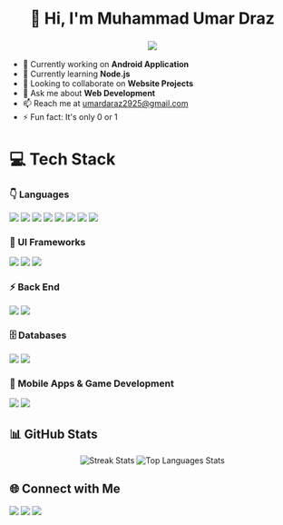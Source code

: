 <!-- =========================================================== -->
<!-- 👋 HEADER 👋 --> 
<!-- =========================================================== -->
<div align="center">
  <h1>👋 Hi, I'm <strong>Muhammad Umar Draz</strong></h1>
  <h3>
    <img src="https://readme-typing-svg.herokuapp.com/?font=Righteous&size=25&vLeft=true&width=500&height=50&duration=4000&lines=Android+App+Developer;+Web+Developer;+Game+Developer">
  </h3>
</div>

<!-- =========================================================== -->
<!-- 👇 INFO 👇 --> 
<!-- =========================================================== -->
<ul>
  <li>🔭 Currently working on <strong>Android Application</strong></li>
  <li>🌱 Currently learning <strong>Node.js</strong></li>
  <li>👯 Looking to collaborate on <strong>Website Projects</strong></li>
  <li>💬 Ask me about <strong>Web Development</strong></li>
  <li>📫 Reach me at <a href="mailto:umardaraz2925@gmail.com">umardaraz2925@gmail.com</a></li>
  <li>⚡ Fun fact: It's only 0 or 1</li>
</ul>

<!-- =========================================================== -->
<!-- 💻 TECH STACK 💻 --> 
<!-- =========================================================== -->
<h1>💻 Tech Stack</h1>
<div>

<!-- 👇 Languages -->
<h3> 👇 Languages</h3>
<!-- C# --> <img src="https://img.shields.io/badge/c%23-%23239120.svg?style=for-the-badge&logo=csharp&logoColor=white" />
<!-- C++ --> <img src="https://img.shields.io/badge/c++-%2300599C.svg?style=for-the-badge&logo=c%2B%2B&logoColor=white" />
<!-- Dart --> <img src="https://img.shields.io/badge/dart-%230175C2.svg?style=for-the-badge&logo=dart&logoColor=white" />
<!-- CSS3 --> <img src="https://img.shields.io/badge/css3-%231572B6.svg?style=for-the-badge&logo=css3&logoColor=white" />
<!-- HTML5 --> <img src="https://img.shields.io/badge/html5-%23E34F26.svg?style=for-the-badge&logo=html5&logoColor=white" />
<!-- Java --> <img src="https://img.shields.io/badge/java-%23ED8B00.svg?style=for-the-badge&logo=openjdk&logoColor=white" />
<!-- JavaScript --> <img src="https://img.shields.io/badge/javascript-%23323330.svg?style=for-the-badge&logo=javascript&logoColor=%23F7DF1E" />
<!-- TypeScript --> <img src="https://img.shields.io/badge/typescript-%23007ACC.svg?style=for-the-badge&logo=typescript&logoColor=white" />

<!-- 🎨 UI Frameworks -->
<h3> 🎨 UI Frameworks</h3>
<!-- Bootstrap --> <img src="https://img.shields.io/badge/bootstrap-%238511FA.svg?style=for-the-badge&logo=bootstrap&logoColor=white" />
<!-- TailwindCSS --> <img src="https://img.shields.io/badge/tailwindcss-%2338B2AC.svg?style=for-the-badge&logo=tailwind-css&logoColor=white" />
<!-- React --> <img src="https://img.shields.io/badge/react-%2320232a.svg?style=for-the-badge&logo=react&logoColor=%2361DAFB" />

<!-- ⚡️ Back End -->
<h3> ⚡️ Back End</h3>
<!-- NodeJS --> <img src="https://img.shields.io/badge/node.js-6DA55F?style=for-the-badge&logo=node.js&logoColor=white" />
<!-- Express.js --> <img src="https://img.shields.io/badge/express.js-%23404d59.svg?style=for-the-badge&logo=express&logoColor=%2361DAFB" />

<!-- 🗄️ Databases -->
<h3> 🗄️ Databases</h3>
<!-- MySQL --> <img src="https://img.shields.io/badge/mysql-4479A1.svg?style=for-the-badge&logo=mysql&logoColor=white" />
<!-- Oracle --> <img src="https://img.shields.io/badge/Oracle-F80000?style=for-the-badge&logo=oracle&logoColor=white" />

<!-- 📱 Mobile Apps & Game Development -->
<h3> 📱 Mobile Apps & Game Development</h3>
<!-- Flutter --> <img src="https://img.shields.io/badge/flutter-%2302569B.svg?style=for-the-badge&logo=flutter&logoColor=white" />
<!-- Unity --> <img src="https://img.shields.io/badge/unity-%23000000.svg?style=for-the-badge&logo=unity&logoColor=white" />

</div>

<!-- =========================================================== -->
<!-- 📈 STATS 📈 --> 
<!-- =========================================================== -->
<h2> 📊 GitHub Stats </h2>
<div align="center">

<!-- 🔥 Streak Stats --> 
<img src="https://streak-stats.demolab.com?user=umardraz2004&theme=tokyonight&hide_border=false" alt="Streak Stats" />

<!-- 📊 Top Langs --> 
<img src="https://github-readme-stats.vercel.app/api/top-langs/?username=umardraz2004&layout=compact&theme=tokyonight" alt="Top Languages Stats" />

</div>

<!-- =========================================================== -->
<!-- 🌐 CONNECT WITH ME 🌐 --> 
<!-- =========================================================== -->
<h2>🌐 Connect with Me</h2>
<!-- 👇 LinkedIn --> 
<img src="https://img.shields.io/badge/-LinkedIn-0077B5?style=for-the-badge&logo=linkedin&logoColor=white" />
<!-- 📧 Email --> 
<img src="https://img.shields.io/badge/-Email-D14836?style=for-the-badge&logo=gmail&logoColor=white" />
<!-- 🌐 Portfolio --> 
<img src="https://img.shields.io/badge/-Portfolio-000000?style=for-the-badge&logo=vercel&logoColor=white" />
